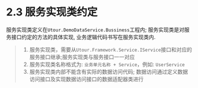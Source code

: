 # 2.3 服务实现类约定
服务实现类定义在```Utour.DemoDataService.Bussiness```工程内; 服务实现类是对服务接口约定的方法的具体实现, 业务逻辑代码书写在服务实现类内.
>1. 服务实现类，需要从```Utour.Framework.Service.IService```接口和对应的服务接口继承;服务实现类与服务接口一一对应
>2. 服务实现类名称格式为: ```业务单元名称 + Service```，例如: ```UserService```
>3. 服务实现类内部不能含有实际的数据访问代码; 数据访问通过定义数据访问接口及实现数据访问接口的数据适配器类进行 

